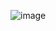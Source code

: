 ![image](https://user-images.githubusercontent.com/109774037/200450408-ec480755-9656-431e-8704-4f81f475b320.png)
